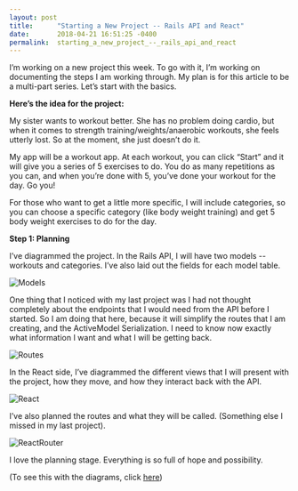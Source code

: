 ```yaml
---
layout: post
title:      "Starting a New Project -- Rails API and React"
date:       2018-04-21 16:51:25 -0400
permalink:  starting_a_new_project_--_rails_api_and_react
---
```



I’m working on a new project this week. To go with it, I’m working on documenting the steps I am working through. My plan is for this article to be a multi-part series. Let’s start with the basics.

**Here’s the idea for the project:**

My sister wants to workout better. She has no problem doing cardio, but when it comes to strength training/weights/anaerobic workouts, she feels utterly lost. So at the moment, she just doesn’t do it. 

My app will be a workout app. At each workout, you can click “Start” and it will give you a series of 5 exercises to do. You do as many repetitions as you can, and when you’re done with 5, you’ve done your workout for the day. Go you!

For those who want to get a little more specific, I will include categories, so you can choose a specific category (like body weight training) and get 5 body weight exercises to do for the day. 

**Step 1: Planning**

I’ve diagrammed the project. In the Rails API, I will have two models -- workouts and categories. I’ve also laid out the fields for each model table. 

![Models](https://photos.app.goo.gl/apmgy9BtwiMV37tW2)

One thing that I noticed with my last project was I had not thought completely about the endpoints that I would need from the API before I started. So I am doing that here, because it will simplify the routes that I am creating, and the ActiveModel Serialization. I need to know now exactly what information I want and what I will be getting back.

![Routes](https://photos.app.goo.gl/uGtQukwlb7wVDFDz1)

In the React side, I’ve diagrammed the different views that I will present with the project, how they move, and how they interact back with the API. 

![React](https://photos.app.goo.gl/1NlmJBYDZFLJFobs1)

I’ve also planned the routes and what they will be called. (Something else I missed in my last project). 

![ReactRouter](https://photos.app.goo.gl/3369HW3zEhcRZi9G3)

I love the planning stage. Everything is so full of hope and possibility. 

(To see this with the diagrams, click [here](https://medium.com/emily-coding/starting-a-new-project-rails-api-and-react-d520eacc3271))

